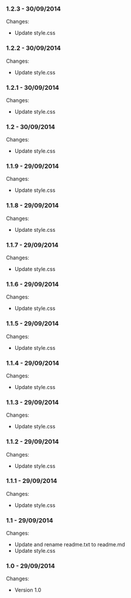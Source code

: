 

### 1.2.3 - 30/09/2014

 Changes: 


 * Update style.css


### 1.2.2 - 30/09/2014

 Changes: 


 * Update style.css


### 1.2.1 - 30/09/2014

 Changes: 


 * Update style.css


### 1.2 - 30/09/2014

 Changes: 


 * Update style.css


### 1.1.9 - 29/09/2014

 Changes: 


 * Update style.css


### 1.1.8 - 29/09/2014

 Changes: 


 * Update style.css


### 1.1.7 - 29/09/2014

 Changes: 


 * Update style.css


### 1.1.6 - 29/09/2014

 Changes: 


 * Update style.css


### 1.1.5 - 29/09/2014

 Changes: 


 * Update style.css


### 1.1.4 - 29/09/2014

 Changes: 


 * Update style.css


### 1.1.3 - 29/09/2014

 Changes: 


 * Update style.css


### 1.1.2 - 29/09/2014

 Changes: 


 * Update style.css


### 1.1.1 - 29/09/2014

 Changes: 


 * Update style.css


### 1.1 - 29/09/2014

 Changes: 


 * Update and rename readme.txt to readme.md
 * Update style.css


### 1.0 - 29/09/2014

 Changes: 


 * Version 1.0

